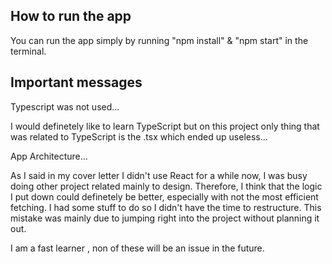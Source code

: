 ## How to run the app 


You can run the app simply by running "npm install" & "npm start" in the terminal.


## Important messages


Typescript was not used... 

I would definetely like to learn TypeScript but on this project only thing that was related to TypeScript is the .tsx which ended up
useless...


App Architecture...

As I said in my cover letter I didn't use React for a while now, I was busy doing other project related mainly to design.
Therefore, I think that the logic I put down could definetely be better, especially with not the most efficient fetching. I had some stuff to do so
I didn't have the time to restructure. This mistake was mainly due to jumping right into the project without planning it out. 


I am a fast learner , non of these will be an issue in the future.

